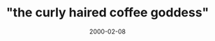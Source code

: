 ---
layout: base.njk
title : '&#34;the curly haired coffee goddess&#34;' 
view_title : '&#34;the curly haired coffee goddess&#34;' 
year : '2000' 
date : '2000-02-08' 
img_file : '/drawing/thecurly.png' 
html_file : 'thecurly' 
next_html : 'welikethe.html' 
year_order : '139' 
permalink : "title/{{html_file}}.html"
---
